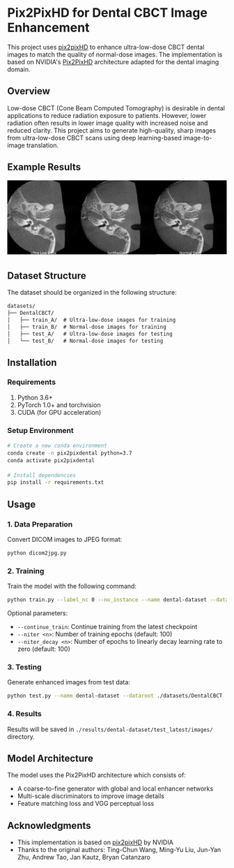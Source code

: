 # Pix2PixHD for Dental CBCT Image Enhancement

This project uses [pix2pixHD](https://tcwang0509.github.io/pix2pixHD/) to enhance ultra-low-dose CBCT dental images to match the quality of normal-dose images. The implementation is based on NVIDIA's [Pix2PixHD](https://github.com/NVIDIA/pix2pixHD) architecture adapted for the dental imaging domain.

## Overview

Low-dose CBCT (Cone Beam Computed Tomography) is desirable in dental applications to reduce radiation exposure to patients. However, lower radiation often results in lower image quality with increased noise and reduced clarity. This project aims to generate high-quality, sharp images from ultra-low-dose CBCT scans using deep learning-based image-to-image translation.

## Example Results

![Dental Image Enhancement Example](imgs/dental.jpg)

## Dataset Structure

The dataset should be organized in the following structure:
```
datasets/
├── DentalCBCT/
│   ├── train_A/  # Ultra-low-dose images for training
│   ├── train_B/  # Normal-dose images for training
│   ├── test_A/   # Ultra-low-dose images for testing
│   └── test_B/   # Normal-dose images for testing
```

## Installation

### Requirements
1. Python 3.6+
2. PyTorch 1.0+ and torchvision
3. CUDA (for GPU acceleration)

### Setup Environment
```bash
# Create a new conda environment
conda create -n pix2pixdental python=3.7
conda activate pix2pixdental

# Install dependencies
pip install -r requirements.txt
```

## Usage

### 1. Data Preparation
Convert DICOM images to JPEG format:
```bash
python dicom2jpg.py
```

### 2. Training
Train the model with the following command:
```bash
python train.py --label_nc 0 --no_instance --name dental-dataset --dataroot ./datasets/DentalCBCT --save_epoch_freq 5
```

Optional parameters:
- `--continue_train`: Continue training from the latest checkpoint
- `--niter <n>`: Number of training epochs (default: 100)
- `--niter_decay <n>`: Number of epochs to linearly decay learning rate to zero (default: 100)

### 3. Testing
Generate enhanced images from test data:
```bash
python test.py --name dental-dataset --dataroot ./datasets/DentalCBCT --no_instance --label_nc 0 --how_many 146
```

### 4. Results
Results will be saved in `./results/dental-dataset/test_latest/images/` directory.

## Model Architecture

The model uses the Pix2PixHD architecture which consists of:
- A coarse-to-fine generator with global and local enhancer networks
- Multi-scale discriminators to improve image details
- Feature matching loss and VGG perceptual loss


## Acknowledgments

- This implementation is based on [pix2pixHD](https://github.com/NVIDIA/pix2pixHD) by NVIDIA
- Thanks to the original authors: Ting-Chun Wang, Ming-Yu Liu, Jun-Yan Zhu, Andrew Tao, Jan Kautz, Bryan Catanzaro